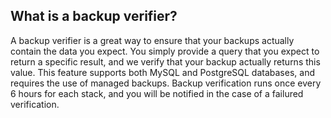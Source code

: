 


## What is a backup verifier?

A backup verifier is a great way to ensure that your backups actually contain the data you expect. You simply provide a query that you expect to return a specific result, and we verify that your backup actually returns this value. This feature supports both MySQL and PostgreSQL databases, and requires the use of managed backups. Backup verification runs once every 6 hours for each stack, and you will be notified in the case of a failured verification.

